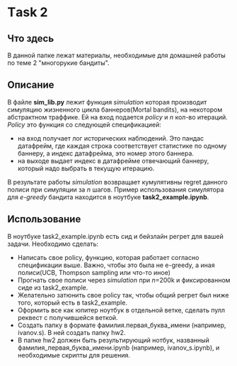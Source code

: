 # Тask 2
## Что здесь
В данной папке лежат материалы, необходимые для домашней работы по теме 2 "многорукие бандиты". 
## Описание
В файле **sim_lib.py** лежит функция *simulation* которая производит симуляцию жизненного цикла баннеров(Mortal bandits), на некотором абстрактном траффике. Ей на вход подается *policy* и *n* кол-во итераций.  *Policy* это функция со следующей спецификацией: 
* на вход получает лог исторических наблюдений. Это пандас датафрейм, где каждая строка соответствует статистике по одному баннеру, а индекс датафрейма, это номер этого баннера.
* на выходе выдает индекс в датафрейме отвечающий баннеру, который надо выбрать в текущую итерацию. 

В результате работы *simulation* возвращает кумулятивны regret данного полиси при симуляции за *n* шагов. Пример использования симулятора для *e-greedy* бандита находится в ноутбуке **task2_example.ipynb**.
## Использование
В ноутбуке task2_example.ipynb есть сид и бейзлайн регрет для вашей задачи. Необходимо сделать:
 - Написать свое policy, функцию, которая работает согласно спецификации выше. Важно, чтобы это была не e-greedy, а иная полиси(UCB, Thompson sampling или что-то иное)
 - Прогнать свое полиси через *simulation* при  *n*=200k и фиксированном сиде из task2_example.
 - Желательно затюнить свое policy так, чтобы общий регрет был ниже того, который есть в task2_example.
 - Оформить все как юпитер ноутбук в отдельной ветке, сделать пулл реквест с получившейся веткой.
 - Создать папку в формате фамилия.первая_буква_имени (например, ivanov.s). В ней создать папку hw2.
 - В папке hw2 должен быть результирующий нотбук, названный фамилия_первая_буква_имени.ipynb (например, ivanov_s.ipynb), и необходимые скрипты для решения.